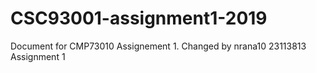 # CSC93001-assignment1-2019
Document for CMP73010 Assignement 1.
Changed by nrana10
23113813
Assignment 1
